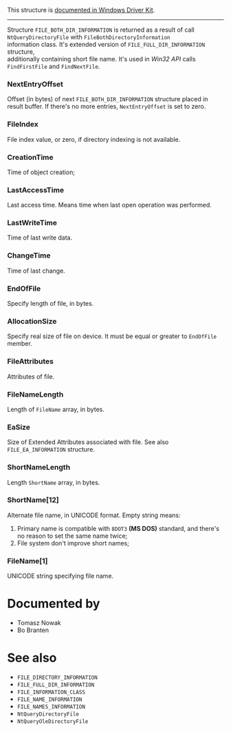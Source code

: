 This structure is [documented in Windows Driver Kit](https://learn.microsoft.com/en-us/windows-hardware/drivers/ddi/ntifs/ns-ntifs-_file_both_dir_information).

---

Structure `FILE_BOTH_DIR_INFORMATION` is returned as a result of call `NtQueryDirectoryFile` with `FileBothDirectoryInformation` \
information class. It's extended version of `FILE_FULL_DIR_INFORMATION` structure, \
additionally containing short file name. It's used in *Win32 API* calls `FindFirstFile` and `FindNextFile`.

### NextEntryOffset

Offset (in bytes) of next `FILE_BOTH_DIR_INFORMATION` structure placed in result buffer. If there's no more entries, `NextEntryOffset` is set to zero.

### FileIndex

File index value, or zero, if directory indexing is not available.

### CreationTime

Time of object creation;

### LastAccessTime

Last access time. Means time when last open operation was performed.

### LastWriteTime

Time of last write data.

### ChangeTime

Time of last change.

### EndOfFile

Specify length of file, in bytes.

### AllocationSize

Specify real size of file on device. It must be equal or greater to `EndOfFile` member.

### FileAttributes

Attributes of file.

### FileNameLength

Length of `FileName` array, in bytes.

### EaSize

Size of Extended Attributes associated with file. See also `FILE_EA_INFORMATION` structure.

### ShortNameLength

Length `ShortName` array, in bytes.

### ShortName[12]

Alternate file name, in UNICODE format. Empty string means:

1. Primary name is compatible with `8DOT3` **(MS DOS)** standard, and there's no reason to set the same name twice;
2. File system don't improve short names;

### FileName[1]

UNICODE string specifying file name.

# Documented by

* Tomasz Nowak
* Bo Branten

# See also

* `FILE_DIRECTORY_INFORMATION`
* `FILE_FULL_DIR_INFORMATION`
* `FILE_INFORMATION_CLASS`
* `FILE_NAME_INFORMATION`
* `FILE_NAMES_INFORMATION`
* `NtQueryDirectoryFile`
* `NtQueryOleDirectoryFile`
